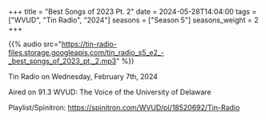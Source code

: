 +++
title = "Best Songs of 2023 Pt. 2"
date = 2024-05-28T14:04:00
tags = ["WVUD", "Tin Radio", "2024"]
seasons = ["Season 5"]
seasons_weight = 2
+++

{{% audio src="https://tin-radio-files.storage.googleapis.com/tin_radio_s5_e2_-_best_songs_of_2023_pt._2.mp3" %}}

Tin Radio on Wednesday, February 7th, 2024

Aired on 91.3 WVUD: The Voice of the University of Delaware

Playlist/Spinitron: https://spinitron.com/WVUD/pl/18520692/Tin-Radio

